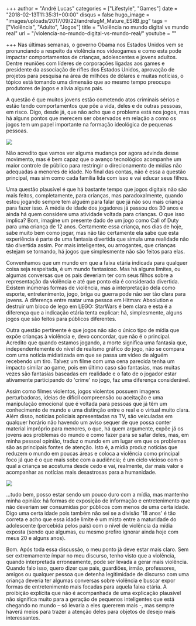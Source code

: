 +++
author = "André Lucas"
categories = ["Lifestyle", "Games"]
date = "2018-02-13T11:35:31+00:00"
disqus = false
hugo_image = "images/uploads/2017/09/22/andrelugM_Mature_ESRB.jpg"
tags = ["Violência", "Adulto", "Jogos"]
title = "Violência no mundo digital vs mundo real"
url = "/violencia-no-mundo-digital-vs-mundo-real/"
youtube = ""

+++
Nas últimas semanas, o governo Obama nos Estados Unidos vem se pronunciando a respeito da violência nos videogames e como esta pode impactar comportamentos de crianças, adolescentes e jovens adultos. Dentre reuniões com líderes de corporações ligadas aos games e presidente da associação de rifles dos Estados Unidos, aprovação de projetos para pesquisa na área de milhões de dólares e muitas notícias, o tópico está tomando uma dimensão que ao mesmo tempo preocupa produtores de jogos e alivia alguns pais.

A questão é que muitos jovens estão cometendo atos criminais sérios e estão tendo comportamentos que põe a vida, deles e de outras pessoas, em risco. Digo, desde já, que não acho que o problema está nos jogos, mas há alguns pontos que merecem ser observados em relação a como os jogos tem um papel importante na formação ideológica de pequenas pessoas.

<img src="images/uploads/2017/09/22/andrelugvideo-game-violence.jpg" class=" forestry--none" style="float: none;">

Não acredito que vamos ver alguma mudança por agora advinda desse movimento, mas é bem capaz que o avanço tecnológico acompanhe um maior controle de público para restringir o direcionamento de mídias não adequadas a menores de idade. No final das contas, não é essa a questão principal, mas sim como cada família lida com isso e vai educar seus filhos.

Uma questão plausível é que há bastante tempo que jogos digitais não são mais feitos, completamente, para crianças, mas paradoxalmente, quando estou jogando sempre tem alguém para falar que já não sou mais criança para fazer isso. A média de idade dos jogadores já passou dos 30 anos e ainda há quem considere uma atividade voltada para crianças. O que isso implica? Bom, imagine um presente dado de um jogo como Call of Duty para uma criança de 12 anos. Certamente essa criança, nos dias de hoje, sabe muito bem como jogar, mas não tão certamente ela sabe que esta experiência é parte de uma fantasia divertida que simula uma realidade não tão divertida assim. Por mais inteligentes, ou arrogantes, que crianças estejam se tornando, há jogos que simplesmente não são feitos para elas.

Convenhamos que um mundo em que a faixa etária indicada para qualquer coisa seja respeitada, é um mundo fantasioso. Mas há alguns limites, ou algumas conversas que os pais deveriam ter com seus filhos sobre a representação da violência e até que ponto ela é considerada divertida. Existem inúmeras formas de violência, mas a interpretação dela como esporte, entretenimento, jogo, briga ou guerra pode não ser tão clara para jovens. A diferença entre matar uma pessoa em Hitman: Absolution e destruir um bloco de lego em LEGO: StarWars é bem clara e esta é a diferença que a indicação etária tenta explicar: há, simplesmente, alguns jogos que são feitos para públicos diferentes.

Outra questão pertinente é que jogos não são o único tipo de mídia que expõe crianças à violência e, devo concordar, que não é o principal. Acredito que quando estamos jogando, a morte significa uma fantasia que, independentemente do nível de realismo gráfico do jogo, não se compara com uma notícia midiatizada em que se passa um vídeo de alguém recebendo um tiro. Talvez um filme com uma cena parecida tenha um impacto similar ao game, pois em último caso são fantasias, mas muitas vezes são fantasias baseadas em realidade e o fato de o jogador estar ativamente participando do 'crime' no jogo, faz uma diferença considerável.

Assim como filmes violentos, jogos violentos possuem imagens perturbadoras, ideias de difícil compreensão ou aceitação e uma manipulação emocional que é voltada para pessoas que já têm um conhecimento de mundo e uma distinção entre o real e o virtual muito clara. Além disso, notícias policiais apresentadas na TV, são veiculadas em qualquer horário não havendo um aviso sequer de que possa conter material impróprio para menores, o que, há quem argumente, expõe já os jovens aos problemas do mundo e como fazer para se safar deles, mas, em minha pessoal opinião, traduz o mundo em um lugar em que os problemas são as principais fontes de atenção. Isto é, a mídia produz notícias que reduzem o mundo em poucas áreas e coloca a violência como principal foco já que é o que mais sobe com a audiência; é um ciclo vicioso com o qual a criança se acostuma desde cedo e vai, realmente, dar mais valor e acompanhar as notícias mais desastrosas para a humanidade.

<img src="images/uploads/2017/09/22/andrelugviolence-games-act.jpg" class=" forestry--none" style="float: none;">

…tudo bem, posso estar sendo um pouco duro com a mídia, mas mantenho minha opinião: há formas de exposição de informação e entretenimento que não deveriam ser consumidas por públicos com menos de uma certa idade. Digo uma certa idade pois também não sei se a divisão '18 anos' é tão correta e acho que essa idade limite é um misto entre a maturidade do adolescente (percebida pelos pais) com o nível de violência da mídia exposta (sendo que algumas, eu mesmo prefiro ignorar ainda hoje com meus 20 e alguns anos).

Bom. Após toda essa discussão, o meu ponto já deve estar mais claro. Sem ser extremamente ímpar no meu discurso, tenho visto que a violência, quando interpretada erroneamente, pode ser levada a gerar mais violência. Quando falo isso, quero dizer que pais, guardiões, irmão, professores, amigos ou qualquer pessoa que detenha legitimidade de discurso com uma criança deveria ter algumas conversas sobre violência e buscar expor formas de entretenimento mais focadas para aquela faixa etária. A proibição explícita que não é acompanhada de uma explicação plausível não significa muito para a geração de pequenos inteligentes que está chegando no mundo – só levaria a eles quererem mais -, mas sempre haverá meios para trazer a atenção deles para objetos de desejo mais interessantes.

